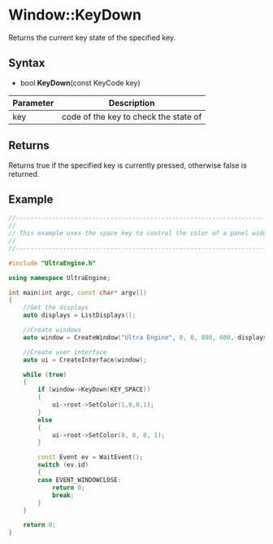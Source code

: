 # Window::KeyDown

Returns the current key state of the specified key.

## Syntax

- bool **KeyDown**(const KeyCode key)

| Parameter | Description |
|---|---|
| key | code of the key to check the state of |

## Returns

Returns true if the specified key is currently pressed, otherwise false is returned.

## Example

```c++
//-------------------------------------------------------------------------------------------------
//
// This example uses the space key to control the color of a panel widget.
//
//-------------------------------------------------------------------------------------------------

#include "UltraEngine.h"

using namespace UltraEngine;

int main(int argc, const char* argv[])
{
    //Get the displays
    auto displays = ListDisplays();

    //Create windows
    auto window = CreateWindow("Ultra Engine", 0, 0, 800, 600, displays[0]);

    //Create user interface
    auto ui = CreateInterface(window);

    while (true)
    {
        if (window->KeyDown(KEY_SPACE))
        {
            ui->root->SetColor(1,0,0,1);
        }
        else
        {
            ui->root->SetColor(0, 0, 0, 1);
        }

        const Event ev = WaitEvent();
        switch (ev.id)
        {
        case EVENT_WINDOWCLOSE:
            return 0;
            break;
        }
    }

    return 0;
}
```

